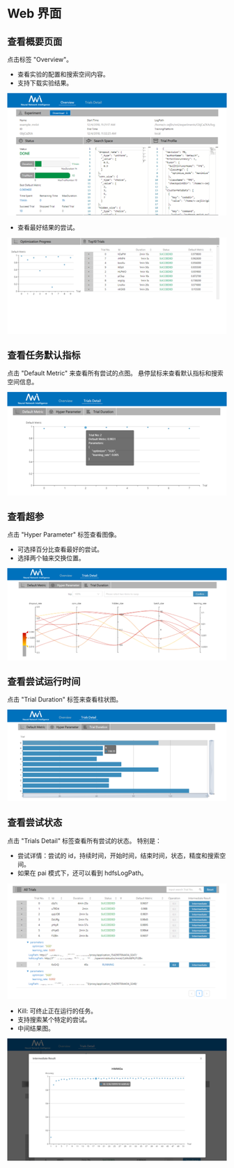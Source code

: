 # Web 界面

## 查看概要页面

点击标签 "Overview"。

* 查看实验的配置和搜索空间内容。
* 支持下载实验结果。

![](./img/over1.png)

* 查看最好结果的尝试。

![](./img/over2.png)

## 查看任务默认指标

点击 "Default Metric" 来查看所有尝试的点图。 悬停鼠标来查看默认指标和搜索空间信息。

![](./img/accuracy.png)

## 查看超参

点击 "Hyper Parameter" 标签查看图像。

* 可选择百分比查看最好的尝试。
* 选择两个轴来交换位置。

![](./img/hyperPara.png)

## 查看尝试运行时间

点击 "Trial Duration" 标签来查看柱状图。

![](./img/trial_duration.png)

## 查看尝试状态

点击 "Trials Detail" 标签查看所有尝试的状态。 特别是：

* 尝试详情：尝试的 id，持续时间，开始时间，结束时间，状态，精度和搜索空间。
* 如果在 pai 模式下，还可以看到 hdfsLogPath。

![](./img/table_openrow.png)

* Kill: 可终止正在运行的任务。
* 支持搜索某个特定的尝试。
* 中间结果图。

![](./img/intermediate.png)